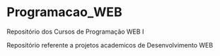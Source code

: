 # Programacao_WEB
Repositório dos Cursos de Programação WEB I

Repositório referente a projetos academicos de Desenvolvimento WEB

